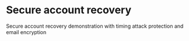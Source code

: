 # Secure account recovery
Secure account recovery demonstration with timing attack protection and email encryption
